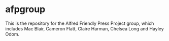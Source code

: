 # afpgroup
This is the repository for the Alfred Friendly Press Project group, which includes Mac Blair, Cameron Flatt, Claire Harman, Chelsea Long and Hayley Odom.
